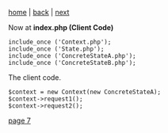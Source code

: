 [home](./page01.md) | [back](./page05.md) | [next](./page07.md)

Now at **index.php (Client Code)**


```
include_once ('Context.php');
include_once ('State.php');
include_once ('ConcreteStateA.php');
include_once ('ConcreteStateB.php');
```

The client code.

```
$context = new Context(new ConcreteStateA);
$context->request1();
$context->request2();
```



[page 7](./page07.md)

